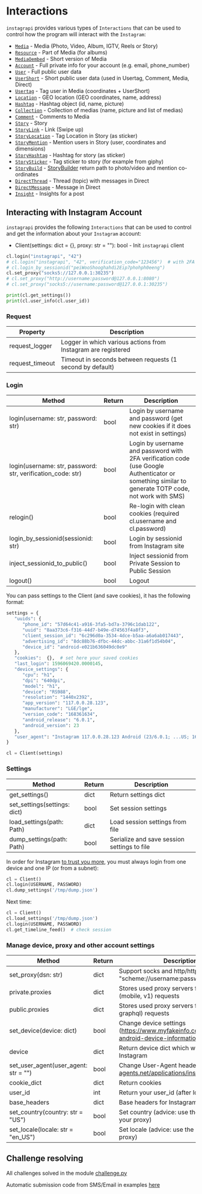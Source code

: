 # Interactions

`instagrapi` provides various types of `Interactions` that can be used to control how the program will interact with the `Instagram`:

* [`Media`](media.md) - Media (Photo, Video, Album, IGTV, Reels or Story)
* [`Resource`](media.md) - Part of Media (for albums)
* [`MediaOembed`](media.md) - Short version of Media
* [`Account`](account.md) - Full private info for your account (e.g. email, phone_number)
* [`User`](user.md) - Full public user data
* [`UserShort`](user.md) - Short public user data (used in Usertag, Comment, Media, Direct)
* [`Usertag`](user.md) - Tag user in Media (coordinates + UserShort)
* [`Location`](location.md) - GEO location (GEO coordinates, name, address)
* [`Hashtag`](hashtag.md) - Hashtag object (id, name, picture)
* [`Collection`](collection.md) - Collection of medias (name, picture and list of medias)
* [`Comment`](comment.md) - Comments to Media
* [`Story`](story.md) - Story
* [`StoryLink`](story.md) - Link (Swipe up)
* [`StoryLocation`](story.md) - Tag Location in Story (as sticker)
* [`StoryMention`](story.md) - Mention users in Story (user, coordinates and dimensions)
* [`StoryHashtag`](story.md) - Hashtag for story (as sticker)
* [`StorySticker`](story.md) - Tag sticker to story (for example from giphy)
* [`StoryBuild`](story.md) - [StoryBuilder](https://github.com/adw0rd/instagrapi/blob/master/instagrapi/story.py) return path to photo/video and mention co-ordinates
* [`DirectThread`](direct.md) - Thread (topic) with messages in Direct
* [`DirectMessage`](direct.md) - Message in Direct
* [`Insight`](insight.md) - Insights for a post

## Interacting with Instagram Account

`instagrapi` provides the following `Interactions` that can be used to control and get the information about your `Instagram` account:

* Client(settings: dict = {}, proxy: str = ""): bool - Init `instagrapi` client
  
``` python
cl.login("instagrapi", "42")
# cl.login("instagrapi", "42", verification_code="123456")  # with 2FA verification_code
# cl.login_by_sessionid("peiWooShooghahdi2Eip7phohph0eeng")
cl.set_proxy("socks5://127.0.0.1:30235")
# cl.set_proxy("http://username:password@127.0.0.1:8080")
# cl.set_proxy("socks5://username:password@127.0.0.1:30235")

print(cl.get_settings())
print(cl.user_info(cl.user_id))
```

### Request

| Property            | Description
| ------------------- | --------------------------------------------------------------
| request\_logger     | Logger in which various actions from Instagram are registered
| request\_timeout    | Timeout in seconds between requests (1 second by default)


### Login

| Method                               | Return  | Description
| ------------------------------------ | ------- | -------------------------------------------------
| login(username: str, password: str)  | bool    | Login by username and password (get new cookies if it does not exist in settings)
| login(username: str, password: str, verification\_code: str) | bool | Login by username and password with 2FA verification code (use Google Authenticator or something similar to generate TOTP code, not work with SMS)
| relogin()                            | bool    | Re-login with clean cookies (required cl.username and cl.password)
| login\_by\_sessionid(sessionid: str) | bool    | Login by sessionid from Instagram site
| inject\_sessionid\_to\_public()      | bool    | Inject sessionid from Private Session to Public Session
| logout()                             | bool    | Logout

You can pass settings to the Client (and save cookies), it has the following format:

```python
settings = {
   "uuids": {
      "phone_id": "57d64c41-a916-3fa5-bd7a-3796c1dab122",
      "uuid": "8aa373c6-f316-44d7-b49e-d74563f4a8f3",
      "client_session_id": "6c296d0a-3534-4dce-b5aa-a6a6ab017443",
      "advertising_id": "8dc88b76-dfbc-44dc-abbc-31a6f1d54b04",
      "device_id": "android-e021b636049dc0e9"
   },
   "cookies":  {},  # set here your saved cookies
   "last_login": 1596069420.0000145,
   "device_settings": {
      "cpu": "h1",
      "dpi": "640dpi",
      "model": "h1",
      "device": "RS988",
      "resolution": "1440x2392",
      "app_version": "117.0.0.28.123",
      "manufacturer": "LGE/lge",
      "version_code": "168361634",
      "android_release": "6.0.1",
      "android_version": 23
   },
   "user_agent": "Instagram 117.0.0.28.123 Android (23/6.0.1; ...US; 168361634)"
}

cl = Client(settings)
```

### Settings

| Method                         | Return  | Description
| ------------------------------ | ------- | ------------------------------------------------------------------
| get\_settings()                | dict    | Return settings dict
| set\_settings(settings: dict)  | bool    | Set session settings
| load\_settings(path: Path)     | dict    | Load session settings from file
| dump\_settings(path: Path)     | bool    | Serialize and save session settings to file


In order for Instagram [to trust you more](https://github.com/adw0rd/instagrapi/discussions/220), you must always login from one device and one IP (or from a subnet):

```python
cl = Client()
cl.login(USERNAME, PASSWORD)
cl.dump_settings('/tmp/dump.json')
```

Next time:

```python
cl = Client()
cl.load_settings('/tmp/dump.json')
cl.login(USERNAME, PASSWORD)
cl.get_timeline_feed()  # check session
```

### Manage device, proxy and other account settings

| Method                                 | Return | Description
|----------------------------------------|------|----------------------------------------------------------------------------
| set\_proxy(dsn: str)                   | dict | Support socks and http/https proxy "scheme://username:password@host:port"
| private.proxies                        | dict | Stores used proxy servers for private (mobile, v1) requests
| public.proxies                         | dict | Stores used proxy servers for public (web, graphql) requests
| set\_device(device: dict)              | bool | Change device settings (https://www.myfakeinfo.com/mobile/get-android-device-information.php)
| device                                 | dict | Return device dict which we pass to Instagram
| set\_user\_agent(user\_agent: str = "")| bool | Change User-Agent header (https://user-agents.net/applications/instagram-app)
| cookie\_dict                           | dict | Return cookies
| user\_id                               | int  | Return your user\_id (after login)
| base\_headers                          | dict | Base headers for Instagram
| set\_country(country: str = "US")      | bool | Set country (advice: use the country of your proxy)
| set\_locale(locale: str = "en_US")     | bool | Set locale (advice: use the locale of your proxy)

## Challenge resolving

All challenges solved in the module [challenge.py](https://github.com/adw0rd/instagrapi/blob/master/instagrapi/mixins/challenge.py)

Automatic submission code from SMS/Email in examples [here](https://github.com/adw0rd/instagrapi/blob/master/examples/challenge_resolvers.py)
